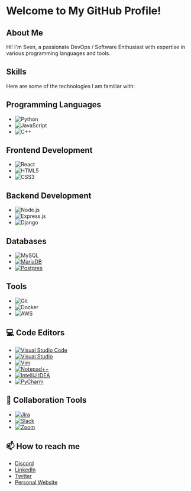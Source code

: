 # Welcome to My GitHub Profile!

## About Me
Hi! I'm Sven, a passionate DevOps / Software Enthusiast with expertise in various programming languages and tools.

## Skills
Here are some of the technologies I am familiar with:

## Programming Languages
- ![Python](https://img.shields.io/badge/Python-3.9-blue)
- ![JavaScript](https://img.shields.io/badge/JavaScript-ES6-yellow)
- ![C++](https://img.shields.io/badge/C++-17-lightblue)

## Frontend Development
- ![React](https://img.shields.io/badge/React-v17.0-blue)
- ![HTML5](https://img.shields.io/badge/HTML5-white?logo=html5&logoColor=E34F26)
- ![CSS3](https://img.shields.io/badge/CSS3-white?logo=css3&logoColor=1572B6)

## Backend Development
- ![Node.js](https://img.shields.io/badge/Node.js-v14.0-green)
- ![Express.js](https://img.shields.io/badge/Express.js-black?logo=express)
- ![Django](https://img.shields.io/badge/Django-3.1-green)

## Databases
- ![MySQL](https://img.shields.io/badge/MySQL-v8.0-blue)
- [![MariaDB](https://img.shields.io/badge/MariaDB-003545?logo=mariadb&logoColor=white)](#)
- [![Postgres](https://img.shields.io/badge/Postgres-%23316192.svg?logo=postgresql&logoColor=white)](#)

## Tools
- ![Git](https://img.shields.io/badge/Git-v2.30-orange)
- ![Docker](https://img.shields.io/badge/Docker-v20.10-blue)
- ![AWS](https://img.shields.io/badge/AWS-EC2-orange?logo=amazon-aws)

## 💻 Code Editors
- [![Visual Studio Code](https://custom-icon-badges.demolab.com/badge/Visual%20Studio%20Code-0078d7.svg?logo=vsc&logoColor=white)](#)
- [![Visual Studio](https://custom-icon-badges.demolab.com/badge/Visual%20Studio-5C2D91.svg?&logo=visual-studio&logoColor=white)](#)
- [![Vim](https://img.shields.io/badge/Vim-%2311AB00.svg?logo=vim&logoColor=white)](#)
- [![Notepad++](https://img.shields.io/badge/Notepad++-90E59A.svg?&logo=notepad%2b%2b&logoColor=black)](#)
- [![IntelliJ IDEA](https://img.shields.io/badge/IntelliJIDEA-000000.svg?logo=intellij-idea&logoColor=white)](#)
- [![PyCharm](https://img.shields.io/badge/PyCharm-000?logo=pycharm&logoColor=fff)](#)

## 🤝 Collaboration Tools
- [![Jira](https://img.shields.io/badge/Jira-0052CC?logo=jira&logoColor=fff)](#)
- [![Slack](https://img.shields.io/badge/Slack-4A154B?logo=slack&logoColor=fff)](#)
- [![Zoom](https://img.shields.io/badge/Zoom-2D8CFF?logo=zoom&logoColor=white)](#)

## 📫 How to reach me
- [Discord](https://img.shields.io/discord/:[53uXbqNZKa])
- [LinkedIn](https://www.linkedin.com/in/your-linkedin)
- [Twitter](https://twitter.com/your-twitter)
- [Personal Website](https://your-website.com)

